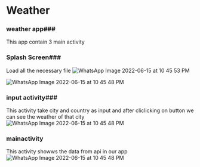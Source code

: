 # Weather
### weather app###
This app contain 3 main activity
### Splash Screen###
Load all the necessary file
![WhatsApp Image 2022-06-15 at 10 45 53 PM](https://user-images.githubusercontent.com/79096320/173887097-993a1237-aaf9-49d8-be3f-a96dba201c91.jpeg)

![WhatsApp Image 2022-06-15 at 10 45 48 PM](https://user-images.githubusercontent.com/79096320/173887118-52c3a5df-b90c-4149-ab8a-2d0f0647e4de.jpeg)
### input activity###
This activity take city and country as input and after cliclicking on button we can see the weather of that city
![WhatsApp Image 2022-06-15 at 10 45 48 PM](https://user-images.githubusercontent.com/79096320/173887383-d7b17233-bf41-4acf-a518-adf2497cc38b.jpeg)

### mainactivity ###
This activity showws the data from api in our app
![WhatsApp Image 2022-06-15 at 10 45 48 PM](https://user-images.githubusercontent.com/79096320/173887492-9d06a5ac-5527-4591-8641-fe3d1f39a370.jpeg)

